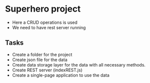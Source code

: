 # Superhero project

- Here a CRUD operations is used
- We need to have rest server running

## Tasks

- Create a folder for the project
- Create json file for the data
- Create data storage layer for the data with all necessary methods.
- Create REST server (indexREST.js)
- Create a single-page application to use the data
